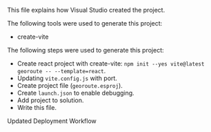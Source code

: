 This file explains how Visual Studio created the project.

The following tools were used to generate this project:
- create-vite

The following steps were used to generate this project:
- Create react project with create-vite: `npm init --yes vite@latest georoute -- --template=react`.
- Updating `vite.config.js` with port.
- Create project file (`georoute.esproj`).
- Create `launch.json` to enable debugging.
- Add project to solution.
- Write this file.

Updated Deployment Workflow
